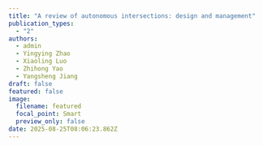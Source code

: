 ```yaml
---
title: "A review of autonomous intersections: design and management"
publication_types:
  - "2"
authors:
  - admin
  - Yingying Zhao
  - Xiaoling Luo
  - Zhihong Yao
  - Yangsheng Jiang
draft: false
featured: false
image:
  filename: featured
  focal_point: Smart
  preview_only: false
date: 2025-08-25T08:06:23.862Z
---
```

